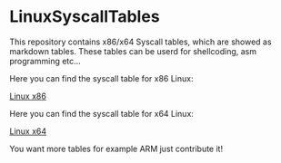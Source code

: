 # LinuxSyscallTables
This repository contains x86/x64 Syscall tables, which are showed as markdown tables.
These tables can be userd for shellcoding, asm programming etc...

Here you can find the syscall table for x86 Linux:

[Linux x86](linx86.md)

Here you can find the syscall table for x64 Linux:

[Linux x64](linx64.md)

You want more tables for example ARM just contribute it!
